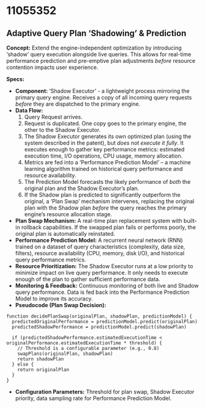 # 11055352

## Adaptive Query Plan ‘Shadowing’ & Prediction

**Concept:** Extend the engine-independent optimization by introducing ‘shadow’ query execution alongside live queries. This allows for real-time performance prediction and pre-emptive plan adjustments *before* resource contention impacts user experience.

**Specs:**

*   **Component:** ‘Shadow Executor’ - a lightweight process mirroring the primary query engine. Receives a copy of all incoming query requests *before* they are dispatched to the primary engine.
*   **Data Flow:**
    1.  Query Request arrives.
    2.  Request is duplicated. One copy goes to the primary engine, the other to the Shadow Executor.
    3.  The Shadow Executor generates its own optimized plan (using the system described in the patent), but *does not execute it fully*.  It executes enough to gather key performance metrics: estimated execution time, I/O operations, CPU usage, memory allocation.
    4.  Metrics are fed into a ‘Performance Prediction Model’ – a machine learning algorithm trained on historical query performance and resource availability.
    5.  The Prediction Model forecasts the likely performance of *both* the original plan and the Shadow Executor’s plan.
    6.  If the Shadow plan is predicted to significantly outperform the original, a ‘Plan Swap’ mechanism intervenes, replacing the original plan with the Shadow plan *before* the query reaches the primary engine’s resource allocation stage.
*   **Plan Swap Mechanism:** A real-time plan replacement system with built-in rollback capabilities. If the swapped plan fails or performs poorly, the original plan is automatically reinstated.
*   **Performance Prediction Model:** A recurrent neural network (RNN) trained on a dataset of query characteristics (complexity, data size, filters), resource availability (CPU, memory, disk I/O), and historical query performance metrics.
*   **Resource Prioritization:**  The Shadow Executor runs at a low priority to minimize impact on live query performance.  It only needs to execute enough of the plan to gather sufficient performance data.
*   **Monitoring & Feedback:** Continuous monitoring of both live and Shadow query performance.  Data is fed back into the Performance Prediction Model to improve its accuracy.
*   **Pseudocode (Plan Swap Decision):**

```
function decidePlanSwap(originalPlan, shadowPlan, predictionModel) {
  predictedOriginalPerformance = predictionModel.predict(originalPlan)
  predictedShadowPerformance = predictionModel.predict(shadowPlan)

  if (predictedShadowPerformance.estimatedExecutionTime < originalPerformance.estimatedExecutionTime * threshold) {
    // Threshold is a configurable parameter (e.g., 0.8)
    swapPlans(originalPlan, shadowPlan)
    return shadowPlan
  } else {
    return originalPlan
  }
}
```

*   **Configuration Parameters:**  Threshold for plan swap, Shadow Executor priority, data sampling rate for Performance Prediction Model.